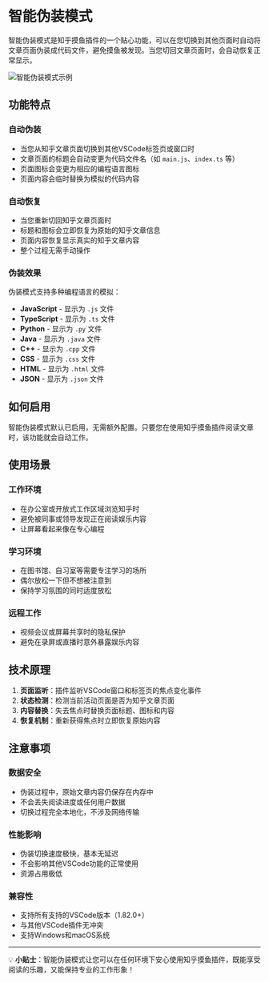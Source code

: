 # 智能伪装模式

智能伪装模式是知乎摸鱼插件的一个贴心功能，可以在您切换到其他页面时自动将文章页面伪装成代码文件，避免摸鱼被发现。当您切回文章页面时，会自动恢复正常显示。

<img src="https://img2024.cnblogs.com/blog/3085939/202507/3085939-20250711153038514-925146507.png" alt="智能伪装模式示例" style="max-width: 300px; height: auto;">

## 功能特点

### 自动伪装
- 当您从知乎文章页面切换到其他VSCode标签页或窗口时
- 文章页面的标题会自动变更为代码文件名（如 `main.js`、`index.ts` 等）
- 页面图标会变更为相应的编程语言图标
- 页面内容会临时替换为模拟的代码内容

### 自动恢复
- 当您重新切回知乎文章页面时
- 标题和图标会立即恢复为原始的知乎文章信息
- 页面内容恢复显示真实的知乎文章内容
- 整个过程无需手动操作

### 伪装效果
伪装模式支持多种编程语言的模拟：
- **JavaScript** - 显示为 `.js` 文件
- **TypeScript** - 显示为 `.ts` 文件  
- **Python** - 显示为 `.py` 文件
- **Java** - 显示为 `.java` 文件
- **C++** - 显示为 `.cpp` 文件
- **CSS** - 显示为 `.css` 文件
- **HTML** - 显示为 `.html` 文件
- **JSON** - 显示为 `.json` 文件

## 如何启用

智能伪装模式默认已启用，无需额外配置。只要您在使用知乎摸鱼插件阅读文章时，该功能就会自动工作。

## 使用场景

### 工作环境
- 在办公室或开放式工作区域浏览知乎时
- 避免被同事或领导发现正在阅读娱乐内容
- 让屏幕看起来像在专心编程

### 学习环境
- 在图书馆、自习室等需要专注学习的场所
- 偶尔放松一下但不想被注意到
- 保持学习氛围的同时适度放松

### 远程工作
- 视频会议或屏幕共享时的隐私保护
- 避免在录屏或直播时意外暴露娱乐内容

## 技术原理

1. **页面监听**：插件监听VSCode窗口和标签页的焦点变化事件
2. **状态检测**：检测当前活动页面是否为知乎文章页面
3. **内容替换**：失去焦点时替换页面标题、图标和内容
4. **恢复机制**：重新获得焦点时立即恢复原始内容

## 注意事项

### 数据安全
- 伪装过程中，原始文章内容仍保存在内存中
- 不会丢失阅读进度或任何用户数据
- 切换过程完全本地化，不涉及网络传输

### 性能影响
- 伪装切换速度极快，基本无延迟
- 不会影响其他VSCode功能的正常使用
- 资源占用极低

### 兼容性
- 支持所有支持的VSCode版本（1.82.0+）
- 与其他VSCode插件无冲突
- 支持Windows和macOS系统

---

💡 **小贴士**：智能伪装模式让您可以在任何环境下安心使用知乎摸鱼插件，既能享受阅读的乐趣，又能保持专业的工作形象！
